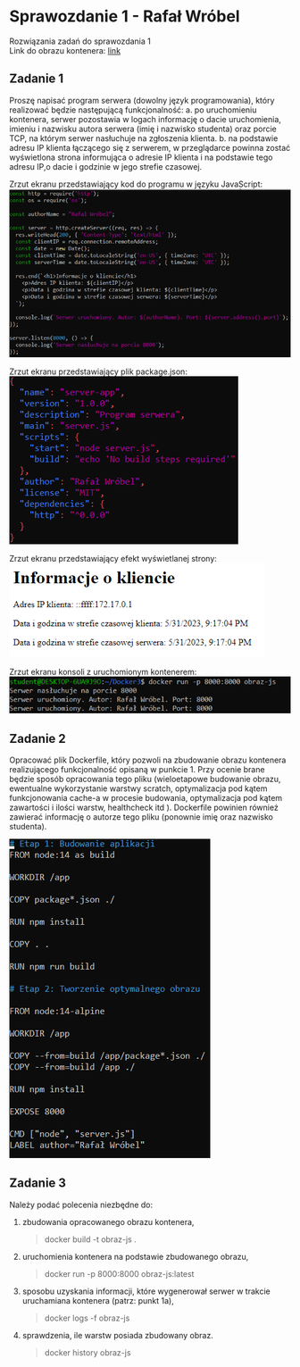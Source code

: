 # **Sprawozdanie 1 - Rafał Wróbel**
Rozwiązania zadań do sprawozdania 1  
Link do obrazu kontenera: [link](https://hub.docker.com/repository/docker/rwro51/zadanie1/general)

## **Zadanie 1**
Proszę napisać program serwera (dowolny język programowania), który realizować będzie następującą funkcjonalność:
a. po uruchomieniu kontenera, serwer pozostawia w logach informację o dacie uruchomienia, imieniu i nazwisku autora serwera (imię i nazwisko studenta) oraz porcie TCP, na którym serwer nasłuchuje na zgłoszenia klienta.
b. na podstawie adresu IP klienta łączącego się z serwerem, w przeglądarce powinna zostać wyświetlona strona informująca o adresie IP klienta i na podstawie tego adresu IP,o dacie i godzinie w jego strefie czasowej.

Zrzut ekranu przedstawiający kod do programu w języku JavaScript:  
![Image](Zad1_server.png "Zad1_server")

Zrzut ekranu przedstawiający plik package.json:  
![Image](Zad1_package.png "Zad1_package")

Zrzut ekranu przedstawiający efekt wyświetlanej strony:  
![Image](Zad1_strona.png "Zad1_strona")

Zrzut ekranu konsoli z uruchomionym kontenerem:  
![Image](Zad1_startServer.png "Zad1_startServer")


## **Zadanie 2**
Opracować plik Dockerfile, który pozwoli na zbudowanie obrazu kontenera realizującego funkcjonalność opisaną w punkcie 1. Przy ocenie brane będzie sposób opracowania tego pliku (wieloetapowe budowanie obrazu, ewentualne wykorzystanie warstwy scratch, optymalizacja pod kątem funkcjonowania cache-a w procesie budowania, optymalizacja pod kątem zawartości i ilości warstw, healthcheck itd ). Dockerfile powinien również zawierać informację o autorze tego pliku (ponownie imię oraz nazwisko studenta).

![Image](Zad2.png "Zad2")

## **Zadanie 3**
Należy podać polecenia niezbędne do:
1. zbudowania opracowanego obrazu kontenera,
   > docker build -t obraz-js .
   >
2. uruchomienia kontenera na podstawie zbudowanego obrazu,
   >docker run -p 8000:8000 obraz-js:latest
   >
3. sposobu uzyskania informacji, które wygenerował serwer w trakcie uruchamiana kontenera (patrz: punkt 1a),
   > docker logs -f obraz-js
   >
4. sprawdzenia, ile warstw posiada zbudowany obraz.
   > docker history obraz-js
   >
